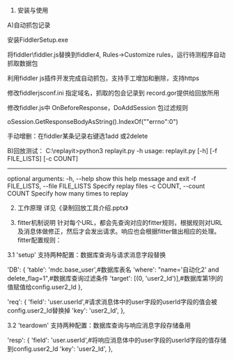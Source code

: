 1. 安装与使用

A)自动抓包记录

安装FiddlerSetup.exe

将fiddler\fiddler.js替换到fiddler4, Rules->Customize rules，运行待测程序自动抓取数据包

利用fiddler js插件开发完成自动抓包，支持手工增加和删除，支持https

修改fiddlerjsconf.ini 指定域名，抓取的包会记录到 record.gor提供给回放所用

修改fiddler.js中 OnBeforeResponse，DoAddSession 包过滤规则

oSession.GetResponseBodyAsString().IndexOf("\"errno\":0")

手动增删：在fiddler某条记录右键选1add 或2delete

B)回放测试：
C:\replayit>python3 replayit.py -h
usage: replayit.py [-h] [-f FILE_LISTS] [-c COUNT]

--------------------------------------------------

optional arguments:
  -h, --help            show this help message and exit
  -f FILE_LISTS, --file FILE_LISTS
                        Specify replay files
  -c COUNT, --count COUNT
                        Specify how many times to replay

2. 工作原理
详见《录制回放工具介绍.pptx》


3. fitter机制说明
针对每个URL，都会先查询对应的fitter规则，根据规则对URL及消息体做修正，然后才会发出请求。响应也会根据fitter做出相应的处理。
fitter配置规则：

3.1 'setup'
支持两种配置：数据库查询与请求消息字段替换

'DB': {
    'table': 'mdc.base_user',#数据库表名
    'where': "name='自动化2' and delete_flag=1",#数据库查询过滤条件
    'target': [(0, 'user2_Id')],#数据库第1列的值赋值给config.user2_Id
},

'req': {
    'field': 'user.userId',#请求消息体中的user字段的userId字段的值会被config.user2_Id替换掉
    'key': 'user2_Id',
},

3.2 'teardown'
支持两种配置：数据库查询与响应消息字段存储备用

'resp': {
    'field': 'user.userId',#将响应消息体中的user字段的userId字段的值存储到config.user2_Id
    'key': 'user2_Id',
},

